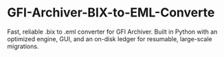 # GFI-Archiver-BIX-to-EML-Converte
Fast, reliable .bix to .eml converter for GFI Archiver. Built in Python with an optimized engine, GUI, and an on-disk ledger for resumable, large-scale migrations.
